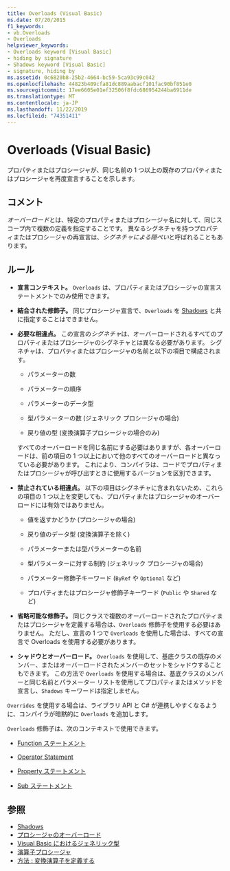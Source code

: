 ```yaml
---
title: Overloads (Visual Basic)
ms.date: 07/20/2015
f1_keywords:
- vb.Overloads
- Overloads
helpviewer_keywords:
- Overloads keyword [Visual Basic]
- hiding by signature
- Shadows keyword [Visual Basic]
- signature, hiding by
ms.assetid: 0c6820b8-25b2-4664-bc59-5ca93c99c042
ms.openlocfilehash: 44823b409cfa81dc889aabacf101fac90bf851e0
ms.sourcegitcommit: 17ee6605e01ef32506f8fdc686954244ba6911de
ms.translationtype: MT
ms.contentlocale: ja-JP
ms.lasthandoff: 11/22/2019
ms.locfileid: "74351411"
---
```

# <a name="overloads-visual-basic"></a>Overloads (Visual Basic)

プロパティまたはプロシージャが、同じ名前の 1 つ以上の既存のプロパティまたはプロシージャを再度宣言することを示します。

## <a name="remarks"></a>コメント

*オーバーロード*とは、特定のプロパティまたはプロシージャ名に対して、同じスコープ内で複数の定義を指定することです。 異なるシグネチャを持つプロパティまたはプロシージャの再宣言は、*シグネチャによる隠ぺい*と呼ばれることもあります。

## <a name="rules"></a>ルール

- **宣言コンテキスト。** `Overloads` は、プロパティまたはプロシージャの宣言ステートメントでのみ使用できます。

- **結合された修飾子。** 同じプロシージャ宣言で、`Overloads` を [Shadows](../../../visual-basic/language-reference/modifiers/shadows.md) と共に指定することはできません。

- **必要な相違点。** この宣言の*シグネチャ*は、オーバーロードされるすべてのプロパティまたはプロシージャのシグネチャとは異なる必要があります。 シグネチャは、プロパティまたはプロシージャの名前と以下の項目で構成されます。

  - パラメーターの数

  - パラメーターの順序

  - パラメーターのデータ型

  - 型パラメーターの数 (ジェネリック プロシージャの場合)

  - 戻り値の型 (変換演算子プロシージャの場合のみ)

  すべてのオーバーロードを同じ名前にする必要はありますが、各オーバーロードは、前の項目の 1 つ以上において他のすべてのオーバーロードと異なっている必要があります。 これにより、コンパイラは、コードでプロパティまたはプロシージャが呼び出すときに使用するバージョンを区別できます。

- **禁止されている相違点。** 以下の項目はシグネチャに含まれないため、これらの項目の 1 つ以上を変更しても、プロパティまたはプロシージャのオーバーロードには有効ではありません。

  - 値を返すかどうか (プロシージャの場合)

  - 戻り値のデータ型 (変換演算子を除く)

  - パラメーターまたは型パラメーターの名前

  - 型パラメーターに対する制約 (ジェネリック プロシージャの場合)

  - パラメーター修飾子キーワード (`ByRef` や `Optional` など)

  - プロパティまたはプロシージャ修飾子キーワード (`Public` や `Shared` など)

- **省略可能な修飾子。** 同じクラスで複数のオーバーロードされたプロパティまたはプロシージャを定義する場合は、`Overloads` 修飾子を使用する必要はありません。 ただし、宣言の 1 つで `Overloads` を使用した場合は、すべての宣言で Overloads を使用する必要があります。

- **シャドウとオーバーロード。** `Overloads` を使用して、基底クラスの既存のメンバー、またはオーバーロードされたメンバーのセットをシャドウすることもできます。 この方法で `Overloads` を使用する場合は、基底クラスのメンバーと同じ名前とパラメーター リストを使用してプロパティまたはメソッドを宣言し、`Shadows` キーワードは指定しません。

`Overrides` を使用する場合は、ライブラリ API と C# が連携しやすくなるように、コンパイラが暗黙的に `Overloads` を追加します。

`Overloads` 修飾子は、次のコンテキストで使用できます。

- [Function ステートメント](../../../visual-basic/language-reference/statements/function-statement.md)

- [Operator Statement](../../../visual-basic/language-reference/statements/operator-statement.md)

- [Property ステートメント](../../../visual-basic/language-reference/statements/property-statement.md)

- [Sub ステートメント](../../../visual-basic/language-reference/statements/sub-statement.md)

## <a name="see-also"></a>参照

- [Shadows](../../../visual-basic/language-reference/modifiers/shadows.md)
- [プロシージャのオーバーロード](../../../visual-basic/programming-guide/language-features/procedures/procedure-overloading.md)
- [Visual Basic におけるジェネリック型](../../../visual-basic/programming-guide/language-features/data-types/generic-types.md)
- [演算子プロシージャ](../../../visual-basic/programming-guide/language-features/procedures/operator-procedures.md)
- [方法 : 変換演算子を定義する](../../../visual-basic/programming-guide/language-features/procedures/how-to-define-a-conversion-operator.md)
